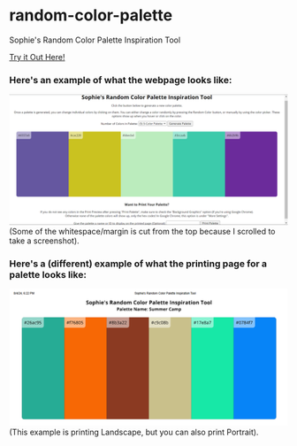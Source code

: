 # random-color-palette
Sophie's Random Color Palette Inspiration Tool

[Try it Out Here!](https://thegiraffe.github.io/random-color-palette/)

### Here's an example of what the webpage looks like:
![Webpage Example](img/page-example.png)
(Some of the whitespace/margin is cut from the top because I scrolled to take a screenshot).

### Here's a (different) example of what the printing page for a palette looks like:
![Printing Page Example](img/printing-palette.png)
(This example is printing Landscape, but you can also print Portrait).